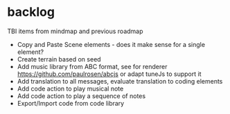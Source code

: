 # backlog
TBI items from mindmap and previous roadmap

- Copy and Paste Scene elements - does it make sense for a single element?
- Create terrain based on seed
- Add music library from ABC format, see for renderer https://github.com/paulrosen/abcjs or adapt tuneJs to support it
- Add translation to all messages, evaluate translation to coding elements
- Add code action to play musical note
- Add code action to play a sequence of notes 
- Export/Import code from code library